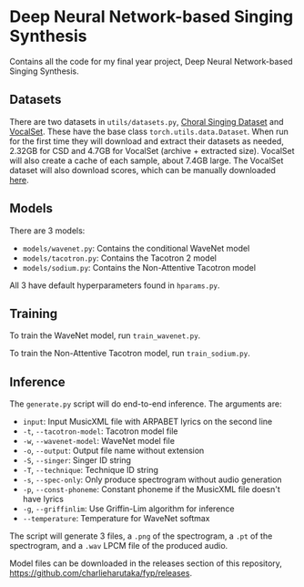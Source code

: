 # Deep Neural Network-based Singing Synthesis

Contains all the code for my final year project, Deep Neural Network-based Singing Synthesis.

## Datasets

There are two datasets in `utils/datasets.py`, [Choral Singing Dataset](https://zenodo.org/record/2649950) and [VocalSet](https://zenodo.org/record/1193957).
These have the base class `torch.utils.data.Dataset`.
When run for the first time they will download and extract their datasets as needed, 2.32GB for CSD and 4.7GB for VocalSet (archive + extracted size).
VocalSet will also create a cache of each sample, about 7.4GB large.
The VocalSet dataset will also download scores, which can be manually downloaded [here](https://drive.google.com/file/d/1Hf879juSGqYN3Y0rFmL6cbEwwIlrHa9e/view?usp=sharing).

## Models

There are 3 models:
- `models/wavenet.py`:  Contains the conditional WaveNet model
- `models/tacotron.py`: Contains the Tacotron 2 model
- `models/sodium.py`:   Contains the Non-Attentive Tacotron model

All 3 have default hyperparameters found in `hparams.py`.

## Training

To train the WaveNet model, run `train_wavenet.py`.

To train the Non-Attentive Tacotron model, run `train_sodium.py`.

## Inference

The `generate.py` script will do end-to-end inference.
The arguments are:
- `input`: Input MusicXML file with ARPABET lyrics on the second line
- `-t`, `--tacotron-model`: Tacotron model file
- `-w`, `--wavenet-model`: WaveNet model file
- `-o`, `--output`: Output file name without extension
- `-S`, `--singer`: Singer ID string
- `-T`, `--technique`: Technique ID string
- `-s`, `--spec-only`: Only produce spectrogram without audio generation
- `-p`, `--const-phoneme`: Constant phoneme if the MusicXML file doesn't have lyrics
- `-g`, `--griffinlim`: Use Griffin-Lim algorithm for inference
- `--temperature`: Temperature for WaveNet softmax


The script will generate 3 files, a `.png` of the spectrogram, a `.pt` of the spectrogram, and a `.wav` LPCM file of the produced audio.

Model files can be downloaded in the releases section of this repository, https://github.com/charlieharutaka/fyp/releases.
